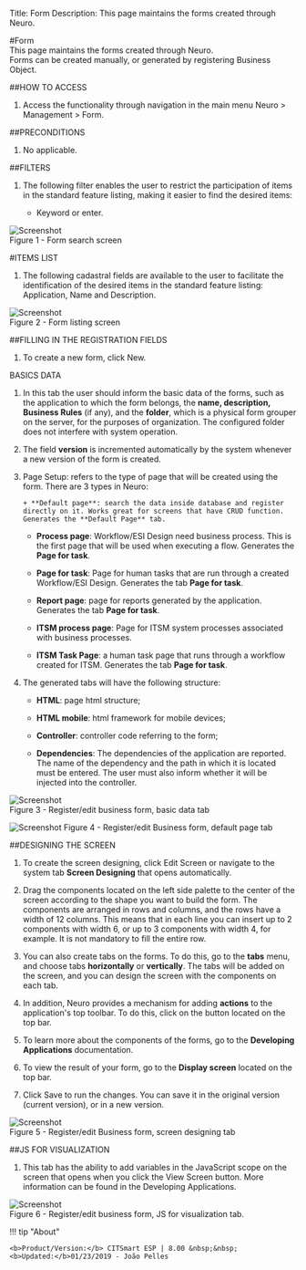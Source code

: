 Title: Form
Description: This page maintains the forms created through Neuro.  

#Form  
This page maintains the forms created through Neuro.   
Forms can be created manually, or generated by registering Business Object.  

##HOW TO ACCESS  
1. Access the functionality through navigation in the main menu Neuro > Management > Form.  

##PRECONDITIONS  
1. No applicable.  

##FILTERS  
1. The following filter enables the user to restrict the participation of items in the standard feature listing, making it easier to find the desired items:  
   
    +  Keyword or enter.  

![Screenshot](images/Form-Search.png)   
Figure 1 - Form search screen  

#ITEMS LIST
1. The following cadastral fields are available to the user to facilitate the identification of the desired items in the standard feature listing: Application, Name and Description.  

![Screenshot](images/Form-Listing.png)  
Figure 2 - Form listing screen

##FILLING IN THE REGISTRATION FIELDS  
1. To create a new form, click New.  

BASICS DATA

1. In this tab the user should inform the basic data of the forms, such as the application to which the form belongs, the **name, description, Business Rules** (if any), and the **folder**, which is a physical form grouper on the server, for the purposes of organization. The configured folder does not interfere with system operation.

2. The field **version** is incremented automatically by the system whenever a new version of the form is created.

3. Page Setup: refers to the type of page that will be created using the form. There are 3 types in Neuro:

       + **Default page**: search the data inside database and register directly on it. Works great for screens that have CRUD function.        Generates the **Default Page** tab. 
   
      + **Process page**: Workflow/ESI Design need business process. This is the first page that will be used when executing a flow.           Generates the **Page for task**. 

      + **Page for task**: Page for human tasks that are run through a created Workflow/ESI Design. Generates the tab **Page for task**.  
  
      + **Report page**: page for reports generated by the application. Generates the tab **Page for task**.  

      + **ITSM process page**: Page for ITSM system processes associated with business processes.

      + **ITSM Task Page**: a human task page that runs through a workflow created for ITSM. Generates the tab **Page for task**.

4. The generated tabs will have the following structure:

      + **HTML**: page html structure; 
  
      + **HTML mobile**: html framework for mobile devices;
  
      + **Controller**: controller code referring to the form; 
  
      + **Dependencies**: The dependencies of the application are reported. The name of the dependency and the path in which it is             located must be entered. The user must also inform whether it will be injected into the controller.    

![Screenshot](images/Form-business.png)    
Figure 3 - Register/edit business form, basic data tab  

![Screenshot](images/Form-business2.png) 
Figure 4 - Register/edit Business form, default page tab  

##DESIGNING THE SCREEN  
1. To create the screen designing, click Edit Screen or navigate to the system tab **Screen Designing** that opens automatically.

2. Drag the components located on the left side palette to the center of the screen according to the shape you want to build the form. The components are arranged in rows and columns, and the rows have a width of 12 columns. This means that in each line you can insert up to 2 components with width 6, or up to 3 components with width 4, for example. It is not mandatory to fill the entire row.  

3. You can also create tabs on the forms. To do this, go to the **tabs** menu, and choose tabs **horizontally** or **vertically**. The tabs will be added on the screen, and you can design the screen with the components on each tab.

4. In addition, Neuro provides a mechanism for adding **actions** to the application's top toolbar. To do this, click on the button  located on the top bar.

5. To learn more about the components of the forms, go to the **Developing Applications** documentation.

6. To view the result of your form, go to the **Display screen** located on the top bar. 

7. Click Save to run the changes. You can save it in the original version (current version), or in a new version.  

![Screenshot](images/Form-screen-design.png)   
Figure 5 - Register/edit Business form, screen designing tab  

##JS FOR VISUALIZATION  
1. This tab has the ability to add variables in the JavaScript scope on the screen that opens when you click the View Screen button. More information can be found in the Developing Applications.  

![Screenshot](images/Form-JS.png)  
Figure 6 - Register/edit business form, JS for visualization tab.  

!!! tip "About"

    <b>Product/Version:</b> CITSmart ESP | 8.00 &nbsp;&nbsp;
    <b>Updated:</b>01/23/2019 - João Pelles  
